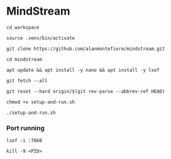 # MindStream

`cd workspace`

`source .venv/bin/activate`

`git clone https://github.com/alanmontefiore/mindstream.git`

`cd mindstream`

`apt update && apt install -y nano && apt install -y lsof`

`git fetch --all`

`git reset --hard origin/$(git rev-parse --abbrev-ref HEAD)`

`chmod +x setup-and-run.sh`

`./setup-and-run.sh`

### Port running

`lsof -i :7860`

`kill -9 <PID>`
